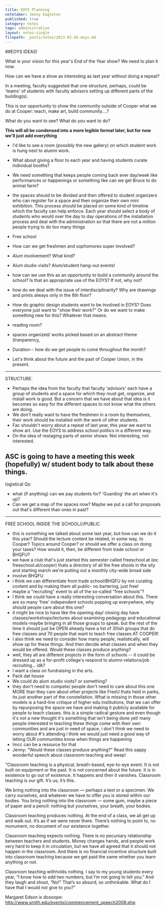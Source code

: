 ```yaml
---
title: EOYS Planning
notetaker: Jenny Eagleton
published: true
category: notes
tags: administrative
layout: notes-single
filepath: _posts/notes/2013-02-26-eoys.md
---
```


##EOYS IDEAS!

What is your vision for this year's End of the Year show? We need to plan it now. 

How can we have a show as interesting as last year without doing a repeat?

In a meeting, faculty suggested that one structure, perhaps, could be 'teams' of students with faculty advisors setting up different parts of the building(s).

This is our opportunity to show the community outside of Cooper what we do at Cooper: teach, make art, build community....? 

What do you want to see? What do you want to do?

**This will all be condensed into a more legible format later, but for now we'll just add everything**

- I'd like to see a room (possibly the new gallery) on which student work is hung next to alumni work.
- What about giving a floor to each year and having students curate individual booths?
- We need something that keeps people coming back ever day/week like performances or happenings or something like can we get Bruce to do animal farm?
- the spaces should to be divided and then offered to student organizers who can register for a space and then organize their own mini exhibition. This process should be placed on some kind of timeline which the faculty can help enforce. Each year should select a body of students who would over the day to day operations of the installation process and deal with the administration so that there are not a million people trying to do too many things
- Free school

- How can we get freshmen and sophomores super involved? 

- Alum involvement? What kind?
- Alum studio visits? Alum/student hang-out events!
- how can we use this as an opportunity to build a community around the school? Is that an appropriate use of the EOYS? If not, why not?
- how do we deal with the issue of interdisciplinarity? Why are drawings and prints always only in the 6th floor? 
- How do graphic design students want to be involved in EOYS? Does everyone just want to "show their work?" Or do we want to make something new for this? Whatever that means.
- reading room?
- spaces organized/ works picked based on an abstract theme (tranparency, 

- Duration-- how do we get people to come throughout the month?

- Let's think about the future and the past of Cooper Union, in the present. 

-----------------------------------------------------------------------------

STRUCTURE:
- Perhaps the idea from the faculty that faculty 'advisors' each have a group of students and a space for which they must get, organize, and install work is good. But a concern that we have about that idea is it becomes so easy for the different spaces to not know what the others are doing. 
- We don't really want to have the freshmen in a room by themselves, their work should be installed with the work of other students.
- Fac shouldn't worry about a repeat of last year, this year we want to show art. Use the EOYS to address school politics in a different way.
- On the idea of restaging parts of senior shows: Not interesting, not interested.


ASC is going to have a meeting this week (hopefully) w/ student body to talk about these things.
----------------------------------

logistical Qs:
- what (if anything) can we pay students for? 'Guarding' the art when it's up?
- Can we get a map of the spaces now? Maybe we put a call for proposals out that's different than ones in past?

--------------------------------------------------------------------------
FREE SCHOOL INSIDE THE SCHOOL///PUBLIC
- this is something we talked about some last year, but how can we do it this year? Should the lecture content be related, in some way, to Cooper? Topics around Cooper? or should we offer a class on doing your taxes? How would it, then, be different from trade school or BHQFU?
- we have a club that's just started this semester called freeschool.at (ex: freeschool.at/cooper) thats a directory of all the free shools in the sity and starting march we're putting out a monthly city-wide broad side
- involve BHQFU
- i think we can differentiate from trade school/BHQFU by not curating content and by making them all public- no bartering, just free!
- maybe a "recruiting" event to all of the so-called "free schools"?
- I think we could have a really interesting conversation about this. There are so many 'free' independent schools popping up everywhere, why should people care about this one?
- it might be nice to have like the opening day/ closing day have classes/workshops/lectures about examining pedagogy and educational models-maybe bringing in all those groups to speak. but the rest of the time it should just be OPEN already have a list of 30ish groups that do free classes and 70 people that want to teach free classes AT COOPER!
- I also think we need to consider how many people, realistically, will show up for these things. And then decide what classes and when they would be offered. Would these classes produce anything?
- well, they all are different projects in the form of schools -- it could be dressed up as a for-profit college's respond to alumni-relations/job recruiting... idk?
- I want a class on fundraising in the arts.
- Pack dat house
- We could do alum studio visits? or something?
- they don't need to compete/ people don't need to care about this one MORE than they care about other projects like FreeU thats held in parks, its just another part of the constellation. What is missing in those other models is a hard-line critique of higher edu institutions, that we can offer by repurposing the space we have and making it publicly available for people to teach classes. this is a simple radical gesture and even though it's not a new thought it's something that isn't being done yet! many people interested in teaching these things come with their own communities and are just in need of space, i don't think we need to worry about #'s attending i think we would just need a good way of letting OUR communities know when things are happening
- lmcc can be a resource for that
- Jenny: "Would these classes produce anything?" Read this sappy wonderful speech about classroom teaching and weep!

"Classroom teaching is a physical, breath-based, eye-to-eye event. 
It is not built on equipment or the past. 
It is not concerned about the future. 
It is in existence to go out of existence. 
It happens and then it vanishes. 
Classroom teaching is our gift. 
It’s us; it’s this.

We bring nothing into the classroom — perhaps a text or a specimen. We carry ourselves, and whatever we have to offer you is stored within our bodies. You bring nothing into the classroom — some gum, maybe a piece of paper and a pencil: nothing but yourselves, your breath, your bodies.

Classroom teaching produces nothing. At the end of a class, we all get up and walk out. It’s as if we were never there. There’s nothing to point to, no monument, no document of our existence together.

Classroom teaching expects nothing. There is no pecuniary relationship between teachers and students. Money changes hands, and people work very hard to keep it in circulation, but we have all agreed that it should not happen in the classroom. And there is no financial incentive structure built into classroom teaching because we get paid the same whether you learn anything or not.

Classroom teaching withholds nothing. I say to my young students every year, “I know how to add two numbers, but I’m not going to tell you.” And they laugh and shout, “No!” That’s so absurd, so unthinkable. What do I have that I would not give to you?"

Margaret Edson is doooope: http://www.smith.edu/events/commencement_speech2008.php